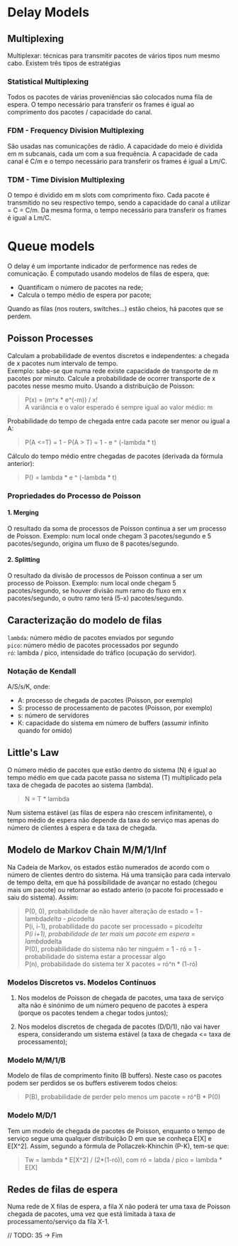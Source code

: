 # Delay Models

## Multiplexing

Multiplexar: técnicas para transmitir pacotes de vários tipos num mesmo cabo. Existem três tipos de estratégias

### Statistical Multiplexing

Todos os pacotes de várias proveniências são colocados numa fila de espera. O tempo necessário para transferir os frames é igual ao comprimento dos pacotes / capacidade do canal.

### FDM - Frequency Division Multiplexing

São usadas nas comunicações de rádio. A capacidade do meio é dividida em m subcanais, cada um com a sua frequência. A capacidade de cada canal é C/m e o tempo necessário para transferir os frames é igual a Lm/C.

### TDM - Time Division Multiplexing

O tempo é dividido em m slots com comprimento fixo. Cada pacote é transmitido no seu respectivo tempo, sendo a capacidade do canal a utilizar = C = C/m. Da mesma forma, o tempo necessário para transferir os frames é igual a Lm/C.

# Queue models

O delay é um importante indicador de performence nas redes de comunicação. É computado usando modelos de filas de espera, que:

- Quantificam o número de pacotes na rede;
- Calcula o tempo médio de espera por pacote;

Quando as filas (nos routers, switches...) estão cheios, há pacotes que se perdem.

## Poisson Processes

Calculam a probabilidade de eventos discretos e independentes: a chegada de x pacotes num intervalo de tempo. <br>
Exemplo: sabe-se que numa rede existe capacidade de transporte de m pacotes por minuto. Calcule a probabilidade de ocorrer transporte de x pacotes nesse mesmo muito. Usando a distribuição de Poisson:

> P(x) = (m^x * e^(-m)) / x! <br>
> A variância e o valor esperado é sempre igual ao valor médio: m <br>

Probabilidade do tempo de chegada entre cada pacote ser menor ou igual a A:

> P(A <=T) = 1 - P(A > T) = 1 - e ^ (-lambda * t) <br>

Cálculo do tempo médio entre chegadas de pacotes (derivada da fórmula anterior):

> P() = lambda * e ^ (-lambda * t) <br>

### Propriedades do Processo de Poisson

#### 1. Merging

O resultado da soma de processos de Poisson continua a ser um processo de Poisson. Exemplo: num local onde chegam 3 pacotes/segundo e 5 pacotes/segundo, origina um fluxo de 8 pacotes/segundo.

#### 2. Splitting

O resultado da divisão de processos de Poisson continua a ser um processo de Poisson. Exemplo: num local onde chegam 5 pacotes/segundo, se houver divisão num ramo do fluxo em x pacotes/segundo, o outro ramo terá (5-x) pacotes/segundo.

## Caracterização do modelo de filas

`lambda`: número médio de pacotes enviados por segundo <br>
`pico`: número médio de pacotes processados por segundo <br>
`ró`: lambda / pico, intensidade do tráfico (ocupação do servidor).

### Notação de Kendall

A/S/s/K, onde:

- A: processo de chegada de pacotes (Poisson, por exemplo)
- S: processo de processamento de pacotes (Poisson, por exemplo)
- s: número de servidores
- K: capacidade do sistema em número de buffers (assumir infinito quando for omido)

## Little's Law

O número médio de pacotes que estão dentro do sistema (N) é igual ao tempo médio em que cada pacote passa no sistema (T) multiplicado pela taxa de chegada de pacotes ao sistema (lambda).

> N = T * lambda <br>

Num sistema estável (as filas de espera não crescem infinitamente), o tempo médio de espera não depende da taxa do serviço mas apenas do número de clientes à espera e da taxa de chegada. 

## Modelo de Markov Chain M/M/1/Inf

Na Cadeia de Markov, os estados estão numerados de acordo com o número de clientes dentro do sistema. Há uma transição para cada intervalo de tempo delta, em que há possibilidade de avançar no estado (chegou mais um pacote) ou retornar ao estado anterio (o pacote foi processado e saiu do sistema). Assim:

> P(0, 0), probabilidade de não haver alteração de estado = 1 - lambda*delta - pico*delta <br>
> P(i, i-1), probabilidade do pacote ser processado = pico*delta <br>
> P(i i+1), probabilidade de ter mais um pacote em espera = lambda*delta <br>
> P(0), probabilidade do sistema não ter ninguém = 1 - ró = 1 - probabilidade do sistema estar a processar algo <br>
> P(n), probabilidade do sistema ter X pacotes = ró^n * (1-ró) <br>

### Modelos Discretos vs. Modelos Contínuos

1. Nos modelos de Poisson de chegada de pacotes, uma taxa de serviço alta não é sinónimo de um número pequeno de pacotes à espera (porque os pacotes tendem a chegar todos juntos);

2. Nos modelos discretos de chegada de pacotes (D/D/1), não vai haver espera, considerando um sistema estável (a taxa de chegada <= taxa de processamento);

### Modelo M/M/1/B

Modelo de filas de comprimento finito (B buffers). Neste caso os pacotes podem ser perdidos se os buffers estiverem todos cheios:

> P(B), probabilidade de perder pelo menos um pacote = ró^B * P(0)

### Modelo M/D/1

Tem um modelo de chegada de pacotes de Poisson, enquanto o tempo de serviço segue uma qualquer distribuição D em que se conheça E[X] e E[X^2]. Assim, segundo a fórmula de Pollaczek-Khinchin (P-K), tem-se que:

> Tw = lambda * E[X^2] / (2*(1-ró)), com ró = labda / pico = lambda * E[X]

## Redes de filas de espera

Numa rede de X filas de espera, a fila X não poderá ter uma taxa de Poisson chegada de pacotes, uma vez que está limitada à taxa de processamento/serviço da fila X-1.

// TODO: 35 -> Fim